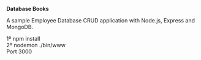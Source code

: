 <strong>Database Books</strong>

A sample Employee Database CRUD application with Node.js, Express and MongoDB.

1º npm install <br />
2º nodemon ./bin/www <br />
   Port 3000
